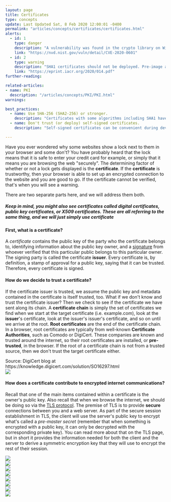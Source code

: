 ```yaml
---
layout: page
title: Certificates
type: concepts
update: Last Updated Sat, 8 Feb 2020 12:00:01 -0400
permalink: "articles/concepts/certificates/certificates.html"
alerts:
  - id: 1
    type: danger
    description: "A vulnerability was found in the crypto library on Windows machines potentially causing forged certificates to be trusted (CVE-2020-0601). A patch was released from Microsoft in mid January, 2020."
    link: "https://nvd.nist.gov/vuln/detail/CVE-2020-0601"
  - id: 2
    type: warning
    description: "SHA1 certificates should not be deployed. Pre-image attacks have been demonstrated. Migrate certificates to use SHA-256 (SHA2-256) or greater."
    link: "https://eprint.iacr.org/2020/014.pdf"
further-reading:

related-articles:
- name: PKI
  description: "/articles/concepts/PKI/PKI.html"
warnings:

best_practices:
  - name: Use SHA-256 (SHA2-256) or stronger.
    description: "Certificates with some algorithms including SHA1 have been demonstrated to be vulnerable to pre-image attacks."
  - name: Don't trust (or deploy) self-signed certificates.
    description: "Self-signed certificates can be convenient during development and testing, but we should not trust self-signed certificates in the wild nor should we deploy self-signed certificates into the wild. We want to only deploy and trust certificates that have been verified by a trustworthy Certificate Authority (CA)."

---
```

Have you ever wondered why some websites show a lock next to them in your browser and some don't? You have probably heard that the lock means that it is safe to enter your credit card for example, or simply that it means you are browsing the web "securely". The determining factor of whether or not a lock gets displayed is the **certificate**. If the **certificate** is trustworthy, then your browser is able to set up an encrypted connection to the website and you are good to go. If the certificate cannot be verified, that's when you will see a warning.

There are two separate parts here, and we will address them both.

##### Keep in mind, you might also see **certificates** called **digital certificates**, **public key certificates**, or **X509 certificates**. These are all referring to the same thing, and we will just simply use **certificate**

#### First, what **is** a certificate?
A _certificate_ contains the public key of the party who the certificate belongs to, identifying information about the public key owner, and a [signature](http://localhost:4000/articles/concepts/asymmetric_cryptography.html) from whoever verified that this particular public belongs to this particular owner. The signing party is called the certificate **issuer**. Every certificate is, by definition, a stamp of approval for a public key, saying that it can be trusted. Therefore, every certificate is signed.

#### How do we decide to trust a certificate?
If the certificate issuer is trusted, we assume the public key and metadata contained in the certificate is itself trusted, too. What if we don't know and trust the certificate issuer? Then we check to see if the certificate we have sent along its chain. A **certificate chain** is simply the set of certificates we find when we start at the target certificate (i.e. example.com), look at the **issuer**'s certificate, look at the issuer's issuer's certificate, and so on until we arrive at the root. **Root certificates** are the end of the certificate chain. In a browser, root certificates are typically from well-known **Certificate Authorities**, such as Comodo or DigiCert. These companies are known and trusted around the internet, so their root certificates are installed, or **pre-trusted**, in the browser. If the root of a certificate chain is not from a trusted source, then we don't trust the target certificate either.

<p style="margin-bottom:0">Source: DigiCert blog at https://knowledge.digicert.com/solution/SO16297.html</p>
<img style="margin-top:0" src="/static_files/certs/cert_chain.png"/>

#### How does a certificate contribute to encrypted internet communications?
Recall that one of the main items contained within a certificate is the owner's public key. Also recall that when we browse the internet, we should be doing so via the [TLS protocol](http://localhost:4000/articles/cryptographic_protocols/tls/tls_1_3.html). The premise of TLS is to provide **secure** connections between you and a web server. As part of the secure session establishment in TLS, the client will use the server's public key to encrypt what's called a _pre-master secret_ (remember that when something is encrypted with a public key, it can only be decrypted with the corresponding private key). You can read more about that on the TLS page, but in short it provides the information needed for both the client and the server to derive a symmetric encryption key that they will use to encrypt the rest of their session.

<div class="row">
  <div class="row">
    <div class="col-md-3 cert-img"><img src="/static_files/certs/cert-1.png"/></div>
    <div class="col-md-3 cert-img"><img src="/static_files/certs/cert-2.png"/></div>
    <div class="col-md-3 cert-img"><img src="/static_files/certs/cert-3.png"/></div>
    <div class="col-md-3 cert-img"><img src="/static_files/certs/cert-4.png"/></div>
  </div>
  <div class="row">
    <div class="col-md-3 cert-img"><img src="/static_files/certs/cert-5.png"/></div>
    <div class="col-md-3 cert-img"><img src="/static_files/certs/cert-6.png"/></div>
    <div class="col-md-3 cert-img"><img src="/static_files/certs/cert-7.png"/></div>
    <div class="col-md-3 cert-img"><img src="/static_files/certs/cert-8.png"/></div>
  </div>
</div>
